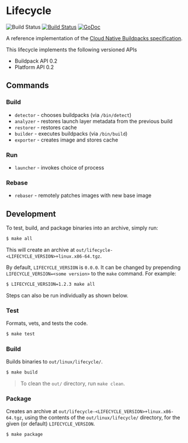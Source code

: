 # Lifecycle

![Build Status](https://github.com/buildpacks/lifecycle/workflows/build/badge.svg)
[![Build Status](https://travis-ci.org/buildpacks/lifecycle.svg?branch=master)](https://travis-ci.org/buildpack/lifecycle)
[![GoDoc](https://godoc.org/github.com/buildpacks/lifecycle?status.svg)](https://godoc.org/github.com/buildpacks/lifecycle)

A reference implementation of the [Cloud Native Buildpacks specification](https://github.com/buildpacks/spec).

This lifecycle implements the following versioned APIs
* Buildpack API 0.2
* Platform API 0.2

## Commands

### Build

* `detector` - chooses buildpacks (via `/bin/detect`)
* `analyzer` - restores launch layer metadata from the previous build
* `restorer` - restores cache
* `builder` -  executes buildpacks (via `/bin/build`)
* `exporter` - creates image and stores cache

### Run

* `launcher` - invokes choice of process

### Rebase

* `rebaser` - remotely patches images with new base image

## Development
To test, build, and package binaries into an archive, simply run:

```bash
$ make all
```
This will create an archive at `out/lifecycle-<LIFECYCLE_VERSION>+linux.x86-64.tgz`.

By default, `LIFECYCLE_VERSION` is `0.0.0`. It can be changed by prepending `LIFECYCLE_VERSION=<some version>` to the
`make` command. For example:

```bash
$ LIFECYCLE_VERSION=1.2.3 make all
```

Steps can also be run individually as shown below.

### Test

Formats, vets, and tests the code.

```bash
$ make test
```

### Build

Builds binaries to `out/linux/lifecycle/`.

```bash
$ make build
```

> To clean the `out/` directory, run `make clean`.

### Package

Creates an archive at `out/lifecycle-<LIFECYCLE_VERSION>+linux.x86-64.tgz`, using the contents of the
`out/linux/lifecycle/` directory, for the given (or default) `LIFECYCLE_VERSION`.

```bash
$ make package
```
